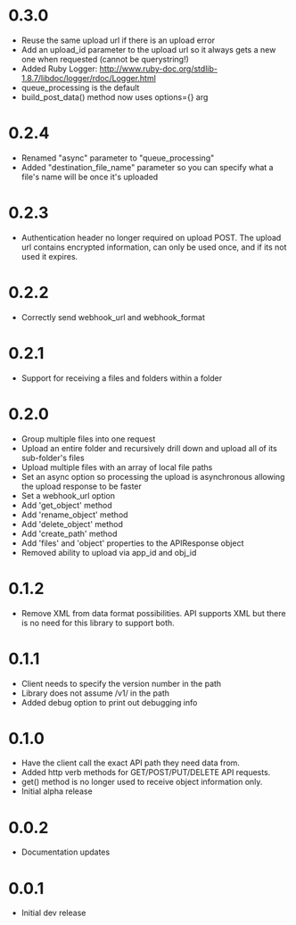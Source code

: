 # 0.3.0

* Reuse the same upload url if there is an upload error
* Add an upload_id parameter to the upload url so it 
  always gets a new one when requested (cannot be querystring!)
* Added Ruby Logger: 
  http://www.ruby-doc.org/stdlib-1.8.7/libdoc/logger/rdoc/Logger.html
* queue_processing is the default
* build_post_data() method now uses options={} arg


# 0.2.4

* Renamed "async" parameter to "queue_processing"
* Added "destination_file_name" parameter so you can specify what
  a file's name will be once it's uploaded


# 0.2.3

* Authentication header no longer required on upload POST.
  The upload url contains encrypted information, can only
  be used once, and if its not used it expires.


# 0.2.2

* Correctly send webhook_url and webhook_format


# 0.2.1

* Support for receiving a files and folders within a folder


# 0.2.0

* Group multiple files into one request
* Upload an entire folder and recursively drill down and upload
  all of its sub-folder's files
* Upload multiple files with an array of local file paths
* Set an async option so processing the upload is asynchronous
  allowing the upload response to be faster
* Set a webhook_url option
* Add 'get_object' method
* Add 'rename_object' method
* Add 'delete_object' method
* Add 'create_path' method
* Add 'files' and 'object' properties to the APIResponse object
* Removed ability to upload via app_id and obj_id


# 0.1.2

* Remove XML from data format possibilities. API supports XML
  but there is no need for this library to support both.
  

# 0.1.1

* Client needs to specify the version number in the path
* Library does not assume /v1/ in the path
* Added debug option to print out debugging info


# 0.1.0

* Have the client call the exact API path they need data from.
* Added http verb methods for GET/POST/PUT/DELETE API requests.
* get() method is no longer used to receive object information only.
* Initial alpha release


# 0.0.2

* Documentation updates


# 0.0.1

* Initial dev release